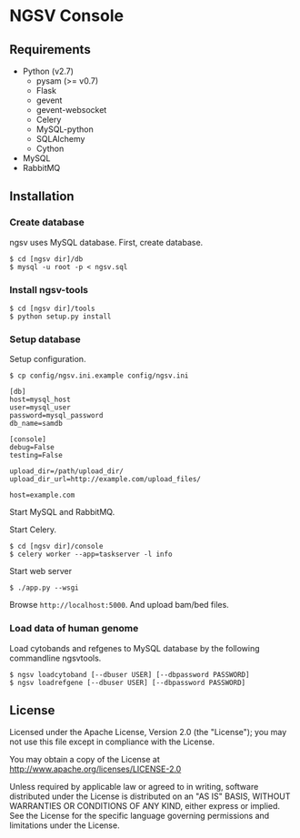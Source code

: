 # NGSV Console

## Requirements

* Python (v2.7)
    * pysam (>= v0.7)
    * Flask
    * gevent
    * gevent-websocket
    * Celery
    * MySQL-python
    * SQLAlchemy
    * Cython
* MySQL
* RabbitMQ

## Installation

### Create database

ngsv uses MySQL database.
First, create database.

```
$ cd [ngsv dir]/db
$ mysql -u root -p < ngsv.sql
```

### Install ngsv-tools

```
$ cd [ngsv dir]/tools
$ python setup.py install
```

### Setup database

Setup configuration.

```
$ cp config/ngsv.ini.example config/ngsv.ini
```

```
[db]
host=mysql_host
user=mysql_user
password=mysql_password
db_name=samdb

[console]
debug=False
testing=False

upload_dir=/path/upload_dir/
upload_dir_url=http://example.com/upload_files/

host=example.com
```

Start MySQL and RabbitMQ.

Start Celery.

```
$ cd [ngsv dir]/console
$ celery worker --app=taskserver -l info
```

Start web server

```
$ ./app.py --wsgi
```

Browse `http://localhost:5000`. And upload bam/bed files.

### Load data of human genome

Load cytobands and refgenes to MySQL database by the following commandline ngsvtools.

```
$ ngsv loadcytoband [--dbuser USER] [--dbpassword PASSWORD]
$ ngsv loadrefgene [--dbuser USER] [--dbpassword PASSWORD]
```

## License

Licensed under the Apache License, Version 2.0 (the "License"); you may not use this file except in compliance with the License.

You may obtain a copy of the License at http://www.apache.org/licenses/LICENSE-2.0

Unless required by applicable law or agreed to in writing, software distributed under the License is distributed on an "AS IS" BASIS, WITHOUT WARRANTIES OR CONDITIONS OF ANY KIND, either express or implied.
See the License for the specific language governing permissions and limitations under the License.